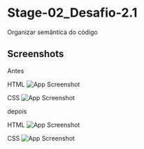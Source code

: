# Stage-02_Desafio-2.1
Organizar semântica do código


## Screenshots

Antes

HTML
![App Screenshot](https://i.imgur.com/FVxbod6.png)

CSS
![App Screenshot](https://i.imgur.com/tUD5TMy.png)

depois

HTML
![App Screenshot](https://i.imgur.com/Q8y30cc.png)

CSS
![App Screenshot](https://i.imgur.com/TqCPZiS.png)
